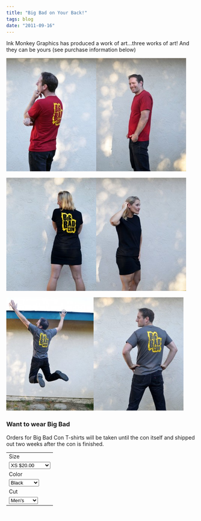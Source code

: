 ```yaml
---
title: "Big Bad on Your Back!"
tags: blog
date: "2011-09-16"
---
```


Ink Monkey Graphics has produced a work of art...three works of art! And they can be yours (see purchase information below)

[![Men's Cut in Burgundy: Back](/images/sean-red11-239x300.jpg "Men's Cut in Burgundy: Back")](http://www.bigbadcon.com/wp-content/uploads/2011/09/sean-red11.jpg)[![Men's Cut in Burgundy: Front](/images/sean-red3-239x300.jpg "Men's Cut in Burgundy: Front")](http://www.bigbadcon.com/wp-content/uploads/2011/09/sean-red3.jpg)

[![Women'c Cut in Black: Back](/images/katie21-239x300.jpg "Women'c Cut in Black: Back")](http://www.bigbadcon.com/wp-content/uploads/2011/09/katie21.jpg)[![Women's Cut in Black: Front](/images/katie4-239x300.jpg "Women's Cut in Black: Front")](http://www.bigbadcon.com/wp-content/uploads/2011/09/katie4.jpg)

[![Men's Cut in Charcoal: Back](/images/sean-gray11-232x300.jpg "Men's Cut in Charcoal: Back")](http://www.bigbadcon.com/wp-content/uploads/2011/09/sean-gray11.jpg)[![Men's Cut in Charcoal: Back](/images/sean-gray21-239x300.jpg "Men's Cut in Charcoal: Back")](http://www.bigbadcon.com/wp-content/uploads/2011/09/sean-gray21.jpg)

### Want to wear Big Bad

Orders for Big Bad Con T-shirts will be taken until the con itself and shipped out two weeks after the con is finished.

 

<table><tbody><tr><td><input type="hidden" name="on0" value="Size">Size</td></tr><tr><td><select name="os0"><option value="XS">XS $20.00</option> <option value="S">S $20.00</option> <option value="M">M $20.00</option> <option value="LG">LG $20.00</option> <option value="XL">XL $20.00</option> <option value="XXL">XXL $22.00</option> <option value="XXXL">XXXL $24.00</option> <option value="XXXXL">XXXXL $26.00</option></select></td></tr><tr><td><input type="hidden" name="on1" value="Color">Color</td></tr><tr><td><select name="os1"><option value="Black">Black </option><option value="Burgundy">Burgundy </option><option value="Charcoal">Charcoal</option></select></td></tr><tr><td><input type="hidden" name="on2" value="Cut">Cut</td></tr><tr><td><select name="os2"><option value="Men's">Men's </option><option value="Women's">Women's</option></select></td></tr></tbody></table>

  ![](/images/pixel.gif)
